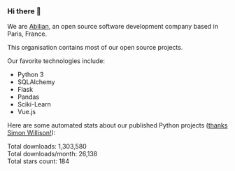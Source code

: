 ### Hi there 👋

We are [Abilian](https://abilian.com/), an open source software development company based in Paris, France.

This organisation contains most of our open source projects.

Our favorite technologies include:

- Python 3
- SQLAlchemy
- Flask
- Pandas
- Sciki-Learn
- Vue.js

Here are some automated stats about our published Python projects
([thanks Simon Willison!][sw-post]):

<!--marker-->
Total downloads: 1,303,580<br>
Total downloads/month: 26,138<br>
Total stars count: 184
<!--end-->

[sw-post]: https://simonwillison.net/2020/Jul/10/self-updating-profile-readme/